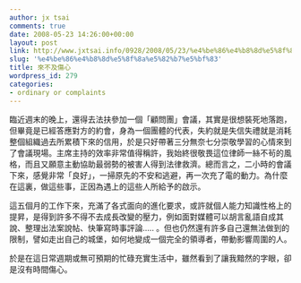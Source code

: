 ```yaml
---
author: jx tsai
comments: true
date: 2008-05-23 14:26:00+00:00
layout: post
link: http://www.jxtsai.info/0928/2008/05/23/%e4%be%86%e4%b8%8d%e5%8f%8a%e5%82%b7%e5%bf%83/
slug: '%e4%be%86%e4%b8%8d%e5%8f%8a%e5%82%b7%e5%bf%83'
title: 來不及傷心
wordpress_id: 279
categories:
- ordinary or complaints
---
```


臨近週末的晚上，還得去法扶參加一個「顧問團」會議，其實是很想裝死地落跑，但畢竟是已經答應對方的約會，身為一個團體的代表，失約就是失信失禮就是消耗整個組織過去所累積下來的信用，於是只好帶著三分無奈七分崇敬學習的心情來到了會議現場。主席主持的效率非常值得稱許，我始終很敬畏這位律師一絲不茍的風格，而且又願意主動協助最弱勢的被害人得到法律救濟。總而言之，二小時的會議下來，感覺非常「良好」，一掃原先的不安和逃避，再一次充了電的動力。為什麼在這裏，做這些事，正因為遇上的這些人所給予的啟示。  
  
這五個月的工作下來，充滿了各式面向的進化要求，或許就個人能力知識性格上的提昇，是得到許多不得不去成長改變的壓力，例如面對媒體可以胡言亂語自成其說、整理出法案說帖、快筆寫時事評論..... 。但也仍然還有許多自己還無法做到的限制，譬如走出自己的城堡，如何地變成一個完全的領導者，帶動影響周圍的人。  
  
於是在這日常週期或無可預期的忙碌充實生活中，雖然看到了讓我黯然的字眼，卻是沒有時間傷心。  
  
  

